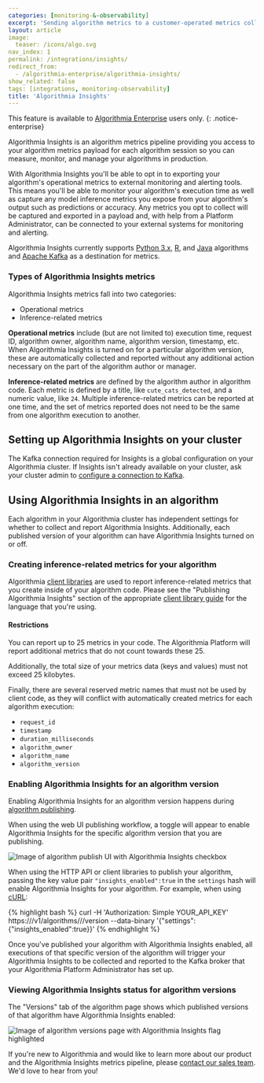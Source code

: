 ```yaml
---
categories: [monitoring-&-observability]
excerpt: 'Sending algorithm metrics to a customer-operated metrics collection system'
layout: article
image:
  teaser: /icons/algo.svg
nav_index: 1
permalink: /integrations/insights/
redirect_from:
  - /algorithmia-enterprise/algorithmia-insights/
show_related: false
tags: [integrations, monitoring-observability]
title: 'Algorithmia Insights'
---
```


This feature is available to [Algorithmia Enterprise](/enterprise) users only.
{: .notice-enterprise}

Algorithmia Insights is an algorithm metrics pipeline providing you access to your algorithm metrics payload for each algorithm session so you can measure, monitor, and manage your algorithms in production.

With Algorithmia Insights you'll be able to opt in to exporting your algorithm's operational metrics to external monitoring and alerting tools. This means you'll be able to monitor your algorithm's execution time as well as capture any model inference metrics you expose from your algorithm's output such as predictions or accuracy. Any metrics you opt to collect will be captured and exported in a payload and, with help from a Platform Administrator, can be connected to your external systems for monitoring and alerting.

Algorithmia Insights currently supports [Python 3.x](../clients/python#publishing-algorithmia-insights), [R](../clients/r#publishing-algorithmia-insights), and [Java](../clients/java#publishing-algorithmia-insights) algorithms and [Apache Kafka](https://kafka.apache.org/) as a destination for metrics.

### Types of Algorithmia Insights metrics

Algorithmia Insights metrics fall into two categories:

- Operational metrics
- Inference-related metrics

**Operational metrics** include (but are not limited to) execution time, request ID, algorithm owner, algorithm name, algorithm version, timestamp, etc. When Algorithmia Insights is turned on for a particular algorithm version, these are automatically collected and reported without any additional action necessary on the part of the algorithm author or manager.

**Inference-related metrics** are defined by the algorithm author in algorithm code. Each metric is defined by a title, like `cute_cats_detected`, and a numeric value, like `24`. Multiple inference-related metrics can be reported at one time, and the set of metrics reported does not need to be the same from one algorithm execution to another.

## Setting up Algorithmia Insights on your cluster

The Kafka connection required for Insights is a global configuration on your Algorithmia cluster. If Insights isn't already available on your cluster, ask your cluster admin to [configure a connection to Kafka](https://training.algorithmia.com/exploring-the-admin-panel/687275).

## Using Algorithmia Insights in an algorithm

Each algorithm in your Algorithmia cluster has independent settings for whether to collect and report Algorithmia Insights. Additionally, each published version of your algorithm can have Algorithmia Insights turned on or off.

### Creating inference-related metrics for your algorithm

Algorithmia [client libraries](../clients) are used to report inference-related metrics that you create inside of your algorithm code. Please see the "Publishing Algorithmia Insights" section of the appropriate [client library guide](../clients) for the language that you're using.

#### Restrictions

You can report up to 25 metrics in your code. The Algorithmia Platform will report additional metrics that do not count towards these 25.

Additionally, the total size of your metrics data (keys and values) must not exceed 25 kilobytes.

Finally, there are several reserved metric names that must not be used by client code, as they will conflict with automatically created metrics for each algorithm execution:

- `request_id`
- `timestamp`
- `duration_milliseconds`
- `algorithm_owner`
- `algorithm_name`
- `algorithm_version`

### Enabling Algorithmia Insights for an algorithm version

Enabling Algorithmia Insights for an algorithm version happens during [algorithm publishing](../algorithm-development/your-first-algo/#publish-your-algorithm).

When using the web UI publishing workflow, a toggle will appear to enable Algorithmia Insights for the specific algorithm version that you are publishing.

![Image of algorithm publish UI with Algorithmia Insights checkbox](/developers/images/algorithmia-enterprise/algorithmia-insights/web-ui-publish.png)

When using the HTTP API or client libraries to publish your algorithm, passing the key value pair `"insights_enabled":true` in the `settings` hash will enable Algorithmia Insights for your algorithm. For example, when using [cURL](../clients/curl):

{% highlight bash %}
curl -H 'Authorization: Simple YOUR_API_KEY' https://<algorithmia-cluster-host>/v1/algorithms/<algorithm-owner>/<algorithm-name>/version --data-binary '{"settings":{"insights_enabled":true}}'
{% endhighlight %}

Once you've published your algorithm with Algorithmia Insights enabled, all executions of that specific version of the algorithm will trigger your Algorithmia Insights to be collected and reported to the Kafka broker that your Algorithmia Platform Administrator has set up.

### Viewing Algorithmia Insights status for algorithm versions

The "Versions" tab of the algorithm page shows which published versions of that algorithm have Algorithmia Insights enabled:

![Image of algorithm versions page with Algorithmia Insights flag highlighted](/developers/images/algorithmia-enterprise/algorithmia-insights/web-ui-versions.png)

If you're new to Algorithmia and would like to learn more about our product and the Algorithmia Insights metrics pipeline, please [contact our sales team](https://info.algorithmia.com/contact-sales). We'd love to hear from you!
